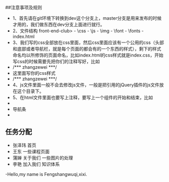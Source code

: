 ##注意事项及规则
- 1、首先请在git环境下转换到dev这个分支上，master分支是用来发布的时候才用的，我们做东西在dev分支上面进行就行。
- 2、文件结构 front-end-club>
			  - \css
			  - \js
			  - \img
			  - \font
			  - \fonts
			  - index.html
- 3、我们写的css全部放在css里面，然后css里面应该有一个公用的css（头部和底部或者导航栏，就是每个页面的都会有的一个东西的样式），剩下的样式命名均以所修饰的页面命名，比如index.html的css样式就是index.css，开始写css的时候需要先把你们的注释写好，比如
- /*** zhangzewei ***/
- 这里面写你的css样式
- /*** zhangzewei ***/
- 4、js文件里面一般不会去修改js文件，一般是把引用的jQuery插件的js文件放在这个目录下。
- 5、在html文件里面也要写上注释，要写上一个组件的开始和结束，比如
- <!-- 导航条开始 -->
-  导航条
- <!-- 导航条结束 -->

## 任务分配
- 张泽玮 首页
- 王东 一些课程页面
- 蒲婵 关于我们 一些图片的处理
- 李艳 加入我们 知识体系

-Hello,my name is Fengshangwuqi,xixi.